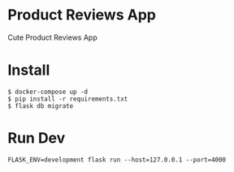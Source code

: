 # Product Reviews App
Cute Product Reviews App

# Install 
```
$ docker-compose up -d
$ pip install -r requirements.txt
$ flask db migrate
```

# Run Dev
```
FLASK_ENV=development flask run --host=127.0.0.1 --port=4000
```
